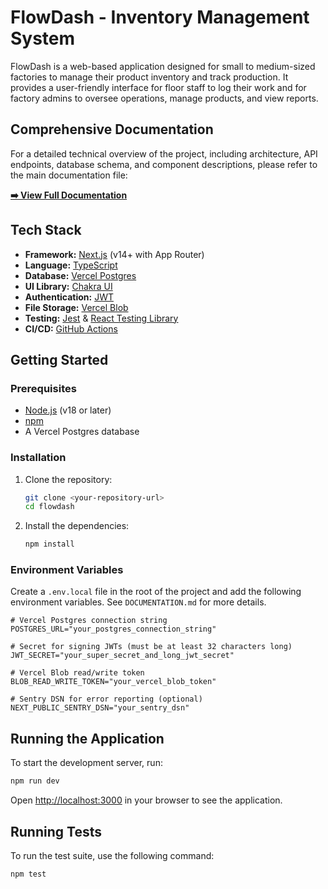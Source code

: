 # FlowDash - Inventory Management System

FlowDash is a web-based application designed for small to medium-sized factories to manage their product inventory and track production. It provides a user-friendly interface for floor staff to log their work and for factory admins to oversee operations, manage products, and view reports.

## Comprehensive Documentation

For a detailed technical overview of the project, including architecture, API endpoints, database schema, and component descriptions, please refer to the main documentation file:

**[➡️ View Full Documentation](./DOCUMENTATION.md)**

## Tech Stack

*   **Framework:** [Next.js](https://nextjs.org/) (v14+ with App Router)
*   **Language:** [TypeScript](https://www.typescriptlang.org/)
*   **Database:** [Vercel Postgres](https://vercel.com/storage/postgres)
*   **UI Library:** [Chakra UI](https://chakra-ui.com/)
*   **Authentication:** [JWT](https://jwt.io/)
*   **File Storage:** [Vercel Blob](https://vercel.com/storage/blob)
*   **Testing:** [Jest](https://jestjs.io/) & [React Testing Library](https://testing-library.com/)
*   **CI/CD:** [GitHub Actions](https://github.com/features/actions)

## Getting Started

### Prerequisites

*   [Node.js](https://nodejs.org/) (v18 or later)
*   [npm](https://www.npmjs.com/)
*   A Vercel Postgres database

### Installation

1.  Clone the repository:
    ```bash
    git clone <your-repository-url>
    cd flowdash
    ```

2.  Install the dependencies:
    ```bash
    npm install
    ```

### Environment Variables

Create a `.env.local` file in the root of the project and add the following environment variables. See `DOCUMENTATION.md` for more details.

```
# Vercel Postgres connection string
POSTGRES_URL="your_postgres_connection_string"

# Secret for signing JWTs (must be at least 32 characters long)
JWT_SECRET="your_super_secret_and_long_jwt_secret"

# Vercel Blob read/write token
BLOB_READ_WRITE_TOKEN="your_vercel_blob_token"

# Sentry DSN for error reporting (optional)
NEXT_PUBLIC_SENTRY_DSN="your_sentry_dsn"
```

## Running the Application

To start the development server, run:

```bash
npm run dev
```

Open [http://localhost:3000](http://localhost:3000) in your browser to see the application.

## Running Tests

To run the test suite, use the following command:

```bash
npm test
